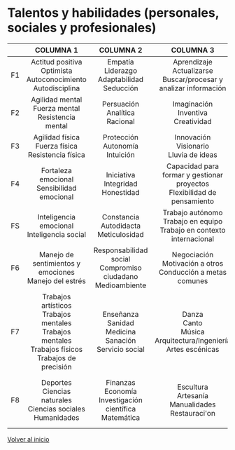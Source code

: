 # Talentos y habilidades (personales, sociales y profesionales)

|     |                                                            COLUMNA 1                                                           |                                      COLUMNA 2                                      |                                          COLUMNA 3                                         |                                                        COLUMNA 4                                                       |
|:---:|:------------------------------------------------------------------------------------------------------------------------------:|:-----------------------------------------------------------------------------------:|:------------------------------------------------------------------------------------------:|:----------------------------------------------------------------------------------------------------------------------:|
| F1  |                               Actitud positiva<br>Optimista<br>Autoconocimiento<br>Autodisciplina                              |          Empatía <br>     Liderazgo<br>     Adaptabilidad<br>     Seducción         |      Aprendizaje <br>     Actualizarse<br>     Buscar/procesar y analizar información      |                      Relaciones sociales<br>     Escucha activa<br>     Capacidad de comunicación                      |
| F2  |                                     Agilidad mental<br>Fuerza mental<br>Resistencia mental                                     |                    Persuación <br>     Analítica<br>     Racional                   |                      Imaginación<br>     Inventiva<br>     Creatividad                     |                                      Concentrar la mente en pensamientos elevados                                      |
| F3  |                                     Agilidad física<br>Fuerza física<br>Resistencia física                                     |                    Protección<br>     Autonomía<br>     Intuición                   |                    Innovación<br>     Visionario<br>     Lluvia de ideas                   |                               Tener deseos positivos hacia los demás<br>     Sociabilidad                              |
| F4  |                                          Fortaleza emocional<br>Sensibilidad emocional                                         |                        Iniciativa<br>Integridad<br>Honestidad                       |       Capacidad para formar y gestionar proyectos<br>     Flexibilidad de pensamiento      |                         Comunicación asertiva<br>     Argumentacion<br>     Reconocer problemas                        |
| FS  |                                          Inteligencia emocional<br>Inteligencia social                                         |                 Constancia<br>     Autodidacta<br>     Meticulosidad                |    Trabajo autónomo<br>     Trabajo en equipo<br>     Trabajo en contexto internacional    |                                   Toma de decisiones<br>     Resolución de conflictos                                  |
| F6  |                                  Manejo de sentimientos  y emociones<br>     Manejo del estrés                                 |      Responsabilidad social<br>     Compromiso ciudadano<br>     Medioambiente      |          Negociación<br>     Motivación a otros<br>     Conducción a metas comunes         |             Relaciones interpersonales<br>     Descubrir potenciales<br>     Capacidad de hablar en público            |
| F7  | Trabajos artísticos<br>     Trabajos mentales<br>     Trabajos mentales<br>     Trabajos físicos<br>     Trabajos de precisión | Enseñanza<br>     Sanidad<br>     Medicina<br>     Sanación<br>     Servicio social | Danza<br>     Canto<br>     Música<br>     Arquitectura/Ingeniería<br>     Artes escénicas |                              Dibujo<br>     Pintura<br>     Diseño<br>     Artes gráficas                              |
| F8  |                        Deportes<br>     Ciencias naturales<br>     Ciencias sociales<br>     Humanidades                       |    Finanzas<br>     Economía<br>     Investigación científica<br>     Matemática    |           Escultura<br>     Artesanía<br>     Manualidades<br>     Restauraci'on           | Tecnología de la   información/comunicación<br>     Ventas<br>     Hostelería<br>     Decoración/Restauración (cocina) |

[Volver al inicio](../index.md)
